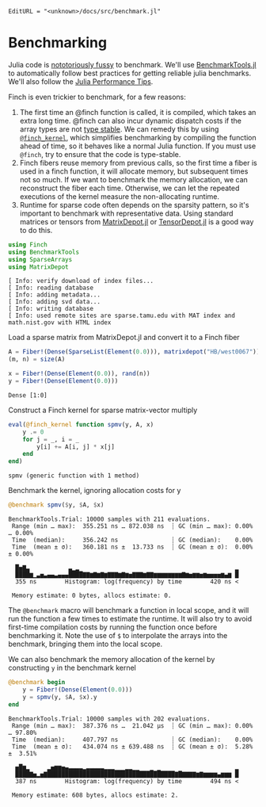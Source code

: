 ```@meta
EditURL = "<unknown>/docs/src/benchmark.jl"
```

# Benchmarking

Julia code is [nototoriously
fussy](https://github.com/JuliaCI/BenchmarkTools.jl#why-does-this-package-exist)
to benchmark.
We'll use [BenchmarkTools.jl](https://github.com/JuliaCI/BenchmarkTools.jl)
to automatically follow best practices for getting reliable julia benchmarks. We'll also
follow the [Julia Performance Tips](https://docs.julialang.org/en/v1/manual/performance-tips/).

Finch is even trickier to benchmark, for a few reasons:
1. The first time an @finch function is called, it is compiled, which takes an
   extra long time. @finch can also incur dynamic dispatch costs if the array
   types are not [type
   stable](https://docs.julialang.org/en/v1/manual/faq/#man-type-stability). We
   can remedy this by using [`@finch_kernel`](@ref), which simplifies
   benchmarking by compiling the function ahead of time, so it behaves like a
   normal Julia function. If you must use `@finch`, try to ensure that the code
   is type-stable.
2. Finch fibers reuse memory from previous calls, so the first time a fiber is
   used in a finch function, it will allocate memory, but subsequent times not so
   much. If we want to benchmark the memory allocation, we can reconstruct the
   fiber each time. Otherwise, we can let the repeated executions of the kernel
   measure the non-allocating runtime.
3. Runtime for sparse code often depends on the sparsity pattern, so it's
   important to benchmark with representative data. Using standard matrices or tensors from
   [MatrixDepot.jl](https://github.com/JuliaLinearAlgebra/MatrixDepot.jl) or
   [TensorDepot.jl](https://github.com/willow-ahrens/TensorDepot.jl) is a good
   way to do this.

````julia
using Finch
using BenchmarkTools
using SparseArrays
using MatrixDepot
````

````
[ Info: verify download of index files...
[ Info: reading database
[ Info: adding metadata...
[ Info: adding svd data...
[ Info: writing database
[ Info: used remote sites are sparse.tamu.edu with MAT index and math.nist.gov with HTML index

````

Load a sparse matrix from MatrixDepot.jl and convert it to a Finch fiber

````julia
A = Fiber!(Dense(SparseList(Element(0.0))), matrixdepot("HB/west0067"))
(m, n) = size(A)

x = Fiber!(Dense(Element(0.0)), rand(n))
y = Fiber!(Dense(Element(0.0)))
````

````
Dense [1:0]
````

Construct a Finch kernel for sparse matrix-vector multiply

````julia
eval(@finch_kernel function spmv(y, A, x)
    y .= 0
    for j = _, i = _
        y[i] += A[i, j] * x[j]
    end
end)
````

````
spmv (generic function with 1 method)
````

Benchmark the kernel, ignoring allocation costs for y

````julia
@benchmark spmv($y, $A, $x)
````

````
BenchmarkTools.Trial: 10000 samples with 211 evaluations.
 Range (min … max):  355.251 ns … 872.038 ns  ┊ GC (min … max): 0.00% … 0.00%
 Time  (median):     356.242 ns               ┊ GC (median):    0.00%
 Time  (mean ± σ):   360.181 ns ±  13.733 ns  ┊ GC (mean ± σ):  0.00% ± 0.00%

  █▅▇▃           ▃▁▂                                            ▂
  ████▆▁▃▅▃▄▄▃▄▄▄████▇▇▆▇▆▇▆▇▇▇▆▇▆▅▇▇▇▆▇▇▆▆▆▆▆▆▆▆▇▆▅▆▆▅▆▅▅▅▅▆▄▆ █
  355 ns        Histogram: log(frequency) by time        420 ns <

 Memory estimate: 0 bytes, allocs estimate: 0.
````

The `@benchmark` macro will benchmark a function in local scope, and it will run
the function a few times to estimate the runtime. It will also try to avoid
first-time compilation costs by running the function once before benchmarking
it. Note the use of `$` to interpolate the arrays into the benchmark, bringing
them into the local scope.

We can also benchmark the memory allocation of the kernel by constructing `y` in the
benchmark kernel

````julia
@benchmark begin
    y = Fiber!(Dense(Element(0.0)))
    y = spmv(y, $A, $x).y
end
````

````
BenchmarkTools.Trial: 10000 samples with 202 evaluations.
 Range (min … max):  387.376 ns …  21.042 μs  ┊ GC (min … max): 0.00% … 97.80%
 Time  (median):     407.797 ns               ┊ GC (median):    0.00%
 Time  (mean ± σ):   434.074 ns ± 639.488 ns  ┊ GC (mean ± σ):  5.28% ±  3.51%

  ▅█▆▂     ▂▅▆▆▅▄▃▃▃▃▂▃▃▃▃▃▂▂▂▁▁▁▂▂▁▁   ▁ ▁                     ▂
  ████▇▅▂▅▇████████████████████████████████████▇█▇▇▇▇▆▇▆▆▆▆▄▆▆▆ █
  387 ns        Histogram: log(frequency) by time        494 ns <

 Memory estimate: 608 bytes, allocs estimate: 2.
````

